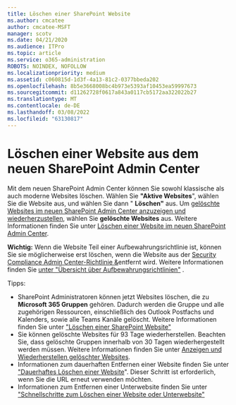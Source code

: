 ```yaml
---
title: Löschen einer SharePoint Website
ms.author: cmcatee
author: cmcatee-MSFT
manager: scotv
ms.date: 04/21/2020
ms.audience: ITPro
ms.topic: article
ms.service: o365-administration
ROBOTS: NOINDEX, NOFOLLOW
ms.localizationpriority: medium
ms.assetid: c060815d-1d3f-4a13-81c2-0377bbeda202
ms.openlocfilehash: 8b5e3668008bc4b973e5393af10453ea59997673
ms.sourcegitcommit: d11262728f0617a843a0117cb5172aa322022b27
ms.translationtype: MT
ms.contentlocale: de-DE
ms.lasthandoff: 03/08/2022
ms.locfileid: "63130817"
---
```

# <a name="delete-a-site-from-the-new-sharepoint-admin-center"></a>Löschen einer Website aus dem neuen SharePoint Admin Center

Mit dem neuen SharePoint Admin Center können Sie sowohl klassische als auch moderne Websites löschen. Wählen Sie **"Aktive Websites**", wählen Sie die Website aus, und wählen Sie dann " **Löschen"** aus. Um [gelöschte Websites im neuen SharePoint Admin Center anzuzeigen und wiederherzustellen](https://docs.microsoft.com/sharepoint/view-and-restore-deleted-sites-in-new-admin-center), wählen Sie **gelöschte Websites** aus. Weitere Informationen finden Sie unter [Löschen einer Website im neuen SharePoint Admin Center](https://docs.microsoft.com/sharepoint/delete-site-collection#delete-a-site-in-the-new-sharepoint-admin-center).

**Wichtig:** Wenn die Website Teil einer Aufbewahrungsrichtlinie ist, können Sie sie möglicherweise erst löschen, wenn die Website aus der [Security Compliance Admin Center-Richtlinie &amp;](https://protection.office.com/?rfr=AdminCenter#/homepage)entfernt wird. Weitere Informationen finden Sie [unter "Übersicht über Aufbewahrungsrichtlinien"](https://docs.microsoft.com/microsoft-365/compliance/retention-policies) . 

Tipps:
- SharePoint Administratoren können jetzt Websites löschen, die zu **Microsoft 365 Gruppen** gehören. Dadurch werden die Gruppe und alle zugehörigen Ressourcen, einschließlich des Outlook Postfachs und Kalenders, sowie alle Teams Kanäle gelöscht. Weitere Informationen finden Sie unter ["Löschen einer SharePoint Website"](https://docs.microsoft.com/sharepoint/manage-sites-in-new-admin-center#delete-a-site)
- Sie können gelöschte Websites für 93 Tage wiederherstellen. Beachten Sie, dass gelöschte Gruppen innerhalb von 30 Tagen wiederhergestellt werden müssen. Weitere Informationen finden Sie unter [Anzeigen und Wiederherstellen gelöschter Websites](https://docs.microsoft.com/sharepoint/view-and-restore-deleted-sites-in-new-admin-center).
- Informationen zum dauerhaften Entfernen einer Website finden Sie unter ["Dauerhaftes Löschen einer Website](https://docs.microsoft.com/sharepoint/delete-site-collection#permanently-delete-a-site)". Dieser Schritt ist erforderlich, wenn Sie die URL erneut verwenden möchten. 
- Informationen zum Entfernen einer Unterwebsite finden Sie unter ["Schnellschritte zum Löschen einer Website oder Unterwebsite"](https://support.office.com/article/Delete-a-SharePoint-site-or-subsite-bc37b743-0cef-475e-9a8c-8fc4d40179fb#__bkmkshortcut)
